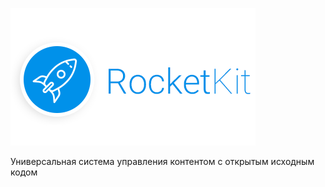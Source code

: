 ![](https://github.com/RocketKit/rocketkit/blob/master/raw/logo.png)

Универсальная система управления контентом с открытым исходным кодом
